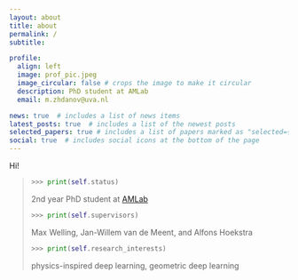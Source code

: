 ```yaml
---
layout: about
title: about
permalink: /
subtitle:

profile:
  align: left
  image: prof_pic.jpeg
  image_circular: false # crops the image to make it circular
  description: PhD student at AMLab
  email: m.zhdanov@uva.nl

news: true  # includes a list of news items
latest_posts: true  # includes a list of the newest posts
selected_papers: true # includes a list of papers marked as "selected={true}"
social: true  # includes social icons at the bottom of the page
---
```


Hi!

> ```python
> >>> print(self.status)
> ```
>2nd year PhD student at [AMLab](http://amlab.science.uva.nl/)
> ```python
> >>> print(self.supervisors)
> ```
>Max Welling, Jan-Willem van de Meent, and Alfons Hoekstra
> ```python
> >>> print(self.research_interests)
> ```
>physics-inspired deep learning, geometric deep learning
